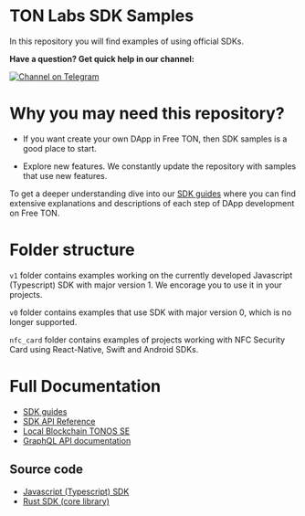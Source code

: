 # TON Labs SDK Samples

In this repository you will find examples of using official SDKs.


**Have a question? Get quick help in our channel:**

[![Channel on Telegram](https://img.shields.io/badge/chat-on%20telegram-9cf.svg)](https://t.me/ton_sdk) 

# Why you may need this repository?

- If you want create your own DApp in Free TON, then SDK samples is a good place to start. 

- Explore new features. 
  We constantly update the repository with samples that use new features.

To get a deeper understanding dive into our [SDK guides](https://docs.ton.dev/86757ecb2/p/783f9d-about-sdk) where you can find extensive explanations and descriptions of each step of DApp development on Free TON.

# Folder structure

`v1` folder contains examples working on the currently developed Javascript (Typescript) SDK with major version 1. We encorage you to use it in your projects.

`v0` folder contains examples that use SDK with major version 0, which is no longer supported.

`nfc_card` folder contains examples of projects working with NFC Security Card using React-Native, Swift and Android SDKs.

# Full Documentation 
* [SDK guides](https://docs.ton.dev/86757ecb2/p/783f9d-about-sdk)
* [SDK API Reference](https://github.com/tonlabs/TON-SDK/blob/master/docs/modules.md)
* [Local Blockchain TONOS SE](https://docs.ton.dev/86757ecb2/p/19d886-ton-os-se)
* [GraphQL API documentation](https://docs.ton.dev/86757ecb2/p/793337-graphql-api)

## Source code
* [Javascript (Typescript) SDK](http://github.com/tonlabs/ton-client-js "JS common library")
* [Rust SDK (core library)](https://github.com/tonlabs/ton-sdk "SDK Core library")
